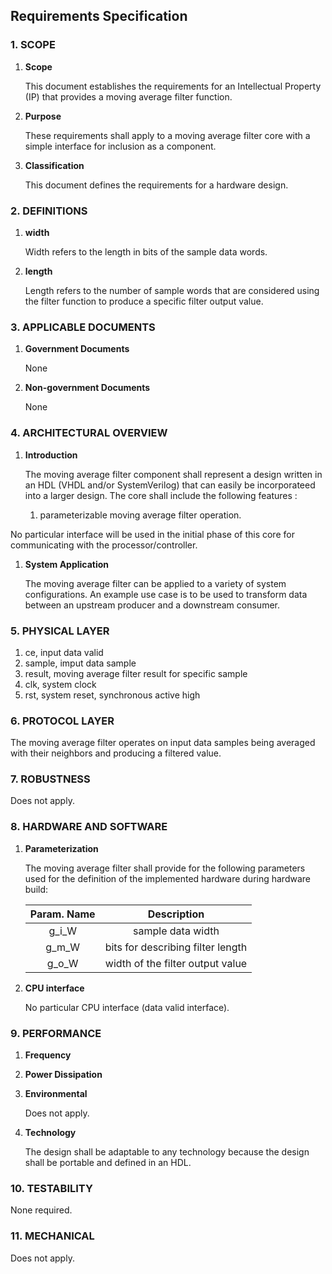 ## Requirements Specification


### 1. SCOPE

1. **Scope**

   This document establishes the requirements for an Intellectual Property (IP) that provides a moving average filter function.
1. **Purpose**
 
   These requirements shall apply to a moving average filter core with a simple interface for inclusion as a component.
1. **Classification**
    
   This document defines the requirements for a hardware design.


### 2. DEFINITIONS

1. **width**

   Width refers to the length in bits of the sample data words.
1. **length**

   Length refers to the number of sample words that are considered using the filter function to produce a specific filter output value.

### 3. APPLICABLE DOCUMENTS 

1. **Government Documents**

   None
1. **Non-government Documents**

   None


### 4. ARCHITECTURAL OVERVIEW

1. **Introduction**

   The moving average filter component shall represent a design written in an HDL (VHDL and/or SystemVerilog) that can easily be incorporateed into a larger design. The core shall include the following features : 
     1. parameterizable moving average filter operation.

No particular interface will be used in the initial phase of this core for communicating with the processor/controller.

1. **System Application**
   
    The moving average filter can be applied to a variety of system configurations. An example use case is to be used to transform data between an upstream producer and a downstream consumer.

### 5. PHYSICAL LAYER

1. ce, input data valid
1. sample, imput data sample
5. result, moving average filter result for specific sample
7. clk, system clock
8. rst, system reset, synchronous active high

### 6. PROTOCOL LAYER

The moving average filter operates on input data samples being averaged with their neighbors and producing a filtered value.

### 7. ROBUSTNESS

Does not apply.

### 8. HARDWARE AND SOFTWARE

1. **Parameterization**

   The moving average filter shall provide for the following parameters used for the definition of the implemented hardware during hardware build:

   | Param. Name | Description |
   | :------: | :------: |
   | g_i_W | sample data width |
   | g_m_W | bits for describing filter length |
   | g_o_W | width of the filter output value |

 

1. **CPU interface**

   No particular CPU interface (data valid interface).


### 9. PERFORMANCE

1. **Frequency**
1. **Power Dissipation**
1. **Environmental**
 
   Does not apply.
1. **Technology**

   The design shall be adaptable to any technology because the design shall be portable and defined in an HDL.

### 10. TESTABILITY
None required.

### 11. MECHANICAL
Does not apply.
